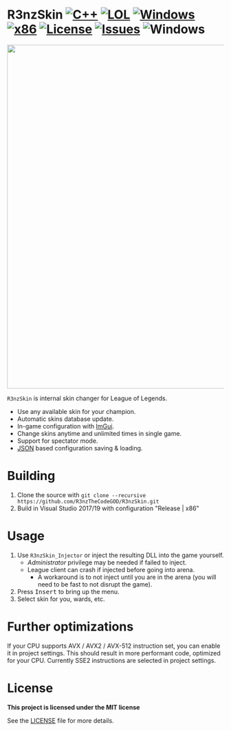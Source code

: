 # **R3nzSkin** [![C++](https://img.shields.io/badge/Language-C%2B%2B-%23f34b7d.svg?style=plastic)](https://en.wikipedia.org/wiki/C%2B%2B) [![LOL](https://img.shields.io/badge/Game-League%20of%20Legends-445fa5.svg?style=plastic)](https://na.leagueoflegends.com) [![Windows](https://img.shields.io/badge/Platform-Windows-0078d7.svg?style=plastic)](https://en.wikipedia.org/wiki/Microsoft_Windows) [![x86](https://img.shields.io/badge/Arch-x86-red.svg?style=plastic)](https://en.wikipedia.org/wiki/X86) [![License](https://img.shields.io/github/license/R3nzTheCodeGOD/R3nzSkin.svg?style=plastic)](LICENSE) [![Issues](https://img.shields.io/github/issues/R3nzTheCodeGOD/R3nzSkin.svg?style=plastic)](https://github.com/R3nzTheCodeGOD/R3nzCS/issues) ![Windows](https://github.com/R3nzTheCodeGOD/R3nzSkin/workflows/Windows/badge.svg?branch=master&event=push)

<p align="center">
  <img width=800 src="https://cdn.discordapp.com/attachments/748413086083317811/872837772203929640/main.gif">
</p>

`R3nzSkin` is internal skin changer for League of Legends.

- Use any available skin for your champion.
- Automatic skins database update.
- In-game configuration with <a href="https://github.com/ocornut/imgui">ImGui</a>.
- Change skins anytime and unlimited times in single game.
- Support for spectator mode.
- <a href="https://github.com/nlohmann/json">JSON</a> based configuration saving & loading.

# Building
1. Clone the source with `git clone --recursive https://github.com/R3nzTheCodeGOD/R3nzSkin.git`
2. Build in Visual Studio 2017/19 with configuration "Release | x86"

# Usage
1. Use `R3nzSkin_Injector` or inject the resulting DLL into the game yourself.
   - *Administrator* privilege may be needed if failed to inject.
   - League client can crash if injected before going into arena.
      - A workaround is to not inject until you are in the arena (you will need to be fast to not disrupt the game).
2. Press <kbd>Insert</kbd> to bring up the menu.
3. Select skin for you, wards, etc.

# Further optimizations
If your CPU supports AVX / AVX2 / AVX-512 instruction set, you can enable it in project settings. This should result in more performant code, optimized for your CPU. Currently SSE2 instructions are selected in project settings.

# License
<b>This project is licensed under the MIT license</b>

See the <a href="https://github.com/R3nzTheCodeGOD/R3nzSkin/blob/master/LICENSE">LICENSE</a> file for more details.
